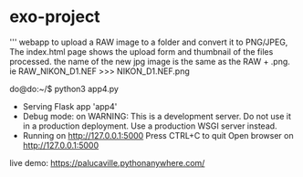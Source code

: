 # exo-project

''' webapp to upload a RAW image to a folder and convert it to PNG/JPEG,
The index.html page shows the upload form and thumbnail of the files processed.
the name of the new jpg image is the same as the RAW + .png.
ie  RAW_NIKON_D1.NEF >>> NIKON_D1.NEF.png

do@do:~/$ python3 app4.py 
 * Serving Flask app 'app4'
 * Debug mode: on
WARNING: This is a development server. Do not use it in a production deployment. Use a production WSGI server instead.
 * Running on http://127.0.0.1:5000
Press CTRL+C to quit
Open browser on http://127.0.0.1:5000

live demo: https://palucaville.pythonanywhere.com/


